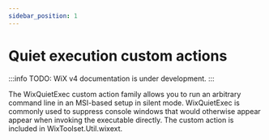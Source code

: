 ```yaml
---
sidebar_position: 1
---
```


# Quiet execution custom actions

:::info
TODO: WiX v4 documentation is under development.
:::

The WixQuietExec custom action family allows you to run an arbitrary command line in an MSI-based setup in silent mode. WixQuietExec is commonly used to suppress console windows that would otherwise appear appear when invoking the executable directly. The custom action is included in WixToolset.Util.wixext.

